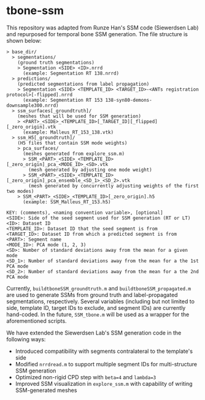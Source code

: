 # tbone-ssm

This repository was adapted from Runze Han's SSM code (Siewerdsen Lab) and repurposed for temporal bone SSM generation. The file structure is shown below:
```
> base_dir/
  > segmentations/
    (ground truth segmentations)
    > Segmentation <SIDE> <ID>.nrrd
      (example: Segmentation RT 138.nrrd)
  > predictions/
    (predicted segmentations from label propagation)
    > Segmentation <SIDE> <TEMPLATE_ID> <TARGET_ID>-<ANTs registration protocol>[-flipped].nrrd
      (example: Segmentation RT 153 138-syn80-demons-downsample300.nrrd)
  > ssm_surfaces[_groundtruth]/
    (meshes that will be used for SSM generation)
    > <PART>_<SIDE>_<TEMPLATE_ID>[_TARGET_ID][_flipped][_zero_origin].vtk
      (example: Malleus_RT_153_138.vtk)
  > ssm_H5[_groundtruth]/
    (H5 files that contain SSM mode weights)
    > pca_surfaces/
      (meshes generated from explore_ssm.m)
      > SSM_<PART>_<SIDE>_<TEMPLATE_ID>[_zero_origin]_pca_<MODE_ID>_<SD>.vtk
        (mesh generated by adjusting one mode weight)
      > SSM_<PART>_<SIDE>_<TEMPLATE_ID>[_zero_origin]_pca_ensemble_<SD_1>_<SD_2>.vtk
        (mesh generated by concurrently adjusting weights of the first two modes)
    > SSM_<PART>_<SIDE>_<TEMPLATE_ID>[_zero_origin].h5
      (example: SSM_Malleus_RT_153.h5)
      
KEY: (comments), <naming convention variable>, [optional]
<SIDE>: Side of the seed segment used for SSM generation (RT or LT)
<ID>: Dataset ID
<TEMPLATE_ID>: Dataset ID that the seed segment is from
<TARGET_ID>: Dataset ID from which a predicted segment is from
<PART>: Segment name
<MODE_ID>: PCA mode (1, 2, 3)
<SD>: Number of standard deviations away from the mean for a given mode
<SD_1>: Number of standard deviations away from the mean for a the 1st PCA mode
<SD_2>: Number of standard deviations away from the mean for a the 2nd PCA mode
```

Currently, `buildtboneSSM_groundtruth.m` and `buildtboneSSM_propagated.m` are used to generate SSMs from ground truth and label-propagated segmentations, respectively. Several variables (including but not limited to side, template ID, target IDs to exclude, and segment IDs) are currently hand-coded. In the future, `SSM_tbone.m` will be used as a wrapper for the aforementioned scripts.

We have extended the Siewerdsen Lab's SSM generation code in the following ways:
  - Introduced compatibility with segments contralateral to the template's side
  - Modified `nrrdread.m` to support multiple segment IDs for multi-structure SSM generation
  - Optimized non-rigid CPD step with `beta=4` and `lambda=3`
  - Improved SSM visualization in `explore_ssm.m` with capability of writing SSM-generated meshes
